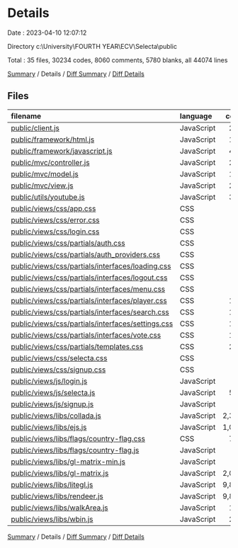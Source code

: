# Details

Date : 2023-04-10 12:07:12

Directory c:\\University\\FOURTH YEAR\\ECV\\Selecta\\public

Total : 35 files,  30234 codes, 8060 comments, 5780 blanks, all 44074 lines

[Summary](results.md) / Details / [Diff Summary](diff.md) / [Diff Details](diff-details.md)

## Files
| filename | language | code | comment | blank | total |
| :--- | :--- | ---: | ---: | ---: | ---: |
| [public/client.js](/public/client.js) | JavaScript | 214 | 73 | 58 | 345 |
| [public/framework/html.js](/public/framework/html.js) | JavaScript | 162 | 115 | 48 | 325 |
| [public/framework/javascript.js](/public/framework/javascript.js) | JavaScript | 409 | 67 | 122 | 598 |
| [public/mvc/controller.js](/public/mvc/controller.js) | JavaScript | 296 | 70 | 81 | 447 |
| [public/mvc/model.js](/public/mvc/model.js) | JavaScript | 164 | 47 | 51 | 262 |
| [public/mvc/view.js](/public/mvc/view.js) | JavaScript | 217 | 72 | 77 | 366 |
| [public/utils/youtube.js](/public/utils/youtube.js) | JavaScript | 317 | 41 | 47 | 405 |
| [public/views/css/app.css](/public/views/css/app.css) | CSS | 52 | 4 | 10 | 66 |
| [public/views/css/error.css](/public/views/css/error.css) | CSS | 53 | 0 | 8 | 61 |
| [public/views/css/login.css](/public/views/css/login.css) | CSS | 40 | 1 | 5 | 46 |
| [public/views/css/partials/auth.css](/public/views/css/partials/auth.css) | CSS | 87 | 3 | 12 | 102 |
| [public/views/css/partials/auth_providers.css](/public/views/css/partials/auth_providers.css) | CSS | 52 | 1 | 9 | 62 |
| [public/views/css/partials/interfaces/loading.css](/public/views/css/partials/interfaces/loading.css) | CSS | 46 | 1 | 6 | 53 |
| [public/views/css/partials/interfaces/logout.css](/public/views/css/partials/interfaces/logout.css) | CSS | 30 | 1 | 3 | 34 |
| [public/views/css/partials/interfaces/menu.css](/public/views/css/partials/interfaces/menu.css) | CSS | 31 | 1 | 5 | 37 |
| [public/views/css/partials/interfaces/player.css](/public/views/css/partials/interfaces/player.css) | CSS | 174 | 4 | 27 | 205 |
| [public/views/css/partials/interfaces/search.css](/public/views/css/partials/interfaces/search.css) | CSS | 145 | 1 | 19 | 165 |
| [public/views/css/partials/interfaces/settings.css](/public/views/css/partials/interfaces/settings.css) | CSS | 153 | 6 | 25 | 184 |
| [public/views/css/partials/interfaces/vote.css](/public/views/css/partials/interfaces/vote.css) | CSS | 145 | 1 | 19 | 165 |
| [public/views/css/partials/templates.css](/public/views/css/partials/templates.css) | CSS | 273 | 9 | 57 | 339 |
| [public/views/css/selecta.css](/public/views/css/selecta.css) | CSS | 89 | 4 | 12 | 105 |
| [public/views/css/signup.css](/public/views/css/signup.css) | CSS | 40 | 1 | 5 | 46 |
| [public/views/js/login.js](/public/views/js/login.js) | JavaScript | 15 | 2 | 5 | 22 |
| [public/views/js/selecta.js](/public/views/js/selecta.js) | JavaScript | 515 | 174 | 166 | 855 |
| [public/views/js/signup.js](/public/views/js/signup.js) | JavaScript | 17 | 2 | 5 | 24 |
| [public/views/libs/collada.js](/public/views/libs/collada.js) | JavaScript | 2,387 | 259 | 466 | 3,112 |
| [public/views/libs/ejs.js](/public/views/libs/ejs.js) | JavaScript | 1,052 | 499 | 170 | 1,721 |
| [public/views/libs/flags/country-flag.css](/public/views/libs/flags/country-flag.css) | CSS | 725 | 3 | 241 | 969 |
| [public/views/libs/flags/country-flag.js](/public/views/libs/flags/country-flag.js) | JavaScript | 88 | 74 | 22 | 184 |
| [public/views/libs/gl-matrix-min.js](/public/views/libs/gl-matrix-min.js) | JavaScript | 1 | 27 | 0 | 28 |
| [public/views/libs/gl-matrix.js](/public/views/libs/gl-matrix.js) | JavaScript | 2,079 | 1,819 | 418 | 4,316 |
| [public/views/libs/litegl.js](/public/views/libs/litegl.js) | JavaScript | 9,863 | 2,997 | 1,792 | 14,652 |
| [public/views/libs/rendeer.js](/public/views/libs/rendeer.js) | JavaScript | 9,877 | 1,540 | 1,700 | 13,117 |
| [public/views/libs/walkArea.js](/public/views/libs/walkArea.js) | JavaScript | 129 | 6 | 22 | 157 |
| [public/views/libs/wbin.js](/public/views/libs/wbin.js) | JavaScript | 297 | 135 | 67 | 499 |

[Summary](results.md) / Details / [Diff Summary](diff.md) / [Diff Details](diff-details.md)